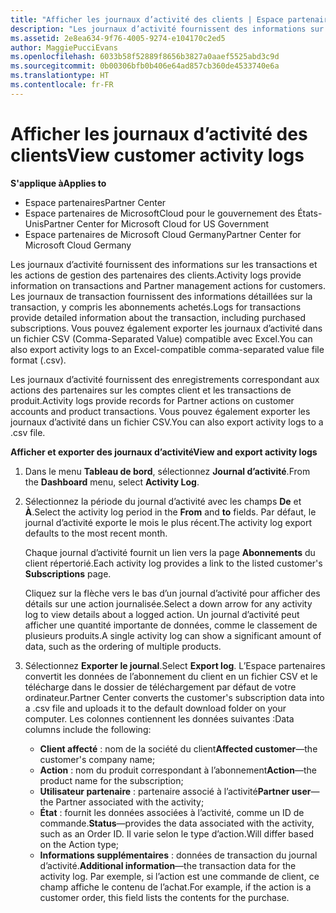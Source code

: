 ```yaml
---
title: "Afficher les journaux d’activité des clients | Espace partenaires"
description: "Les journaux d’activité fournissent des informations sur les transactions et les actions de gestion des partenaires des clients."
ms.assetid: 2e8ea634-9f76-4005-9274-e104170c2ed5
author: MaggiePucciEvans
ms.openlocfilehash: 6033b58f52889f8656b3827a0aaef5525abd3c9d
ms.sourcegitcommit: 0b00306bfb0b406e64ad857cb360de4533740e6a
ms.translationtype: HT
ms.contentlocale: fr-FR
---
```

# <a name="view-customer-activity-logs"></a><span data-ttu-id="2d443-103">Afficher les journaux d’activité des clients</span><span class="sxs-lookup"><span data-stu-id="2d443-103">View customer activity logs</span></span>

**<span data-ttu-id="2d443-104">S'applique à</span><span class="sxs-lookup"><span data-stu-id="2d443-104">Applies to</span></span>**

-  <span data-ttu-id="2d443-105">Espace partenaires</span><span class="sxs-lookup"><span data-stu-id="2d443-105">Partner Center</span></span>
-  <span data-ttu-id="2d443-106">Espace partenaires de MicrosoftCloud pour le gouvernement des États-Unis</span><span class="sxs-lookup"><span data-stu-id="2d443-106">Partner Center for Microsoft Cloud for US Government</span></span>
-  <span data-ttu-id="2d443-107">Espace partenaires de Microsoft Cloud Germany</span><span class="sxs-lookup"><span data-stu-id="2d443-107">Partner Center for Microsoft Cloud Germany</span></span>


<span data-ttu-id="2d443-108">Les journaux d’activité fournissent des informations sur les transactions et les actions de gestion des partenaires des clients.</span><span class="sxs-lookup"><span data-stu-id="2d443-108">Activity logs provide information on transactions and Partner management actions for customers.</span></span> <span data-ttu-id="2d443-109">Les journaux de transaction fournissent des informations détaillées sur la transaction, y compris les abonnements achetés.</span><span class="sxs-lookup"><span data-stu-id="2d443-109">Logs for transactions provide detailed information about the transaction, including purchased subscriptions.</span></span> <span data-ttu-id="2d443-110">Vous pouvez également exporter les journaux d’activité dans un fichier CSV (Comma-Separated Value) compatible avec Excel.</span><span class="sxs-lookup"><span data-stu-id="2d443-110">You can also export activity logs to an Excel-compatible comma-separated value file format (.csv).</span></span>

<span data-ttu-id="2d443-111">Les journaux d’activité fournissent des enregistrements correspondant aux actions des partenaires sur les comptes client et les transactions de produit.</span><span class="sxs-lookup"><span data-stu-id="2d443-111">Activity logs provide records for Partner actions on customer accounts and product transactions.</span></span> <span data-ttu-id="2d443-112">Vous pouvez également exporter les journaux d’activité dans un fichier&nbsp;CSV.</span><span class="sxs-lookup"><span data-stu-id="2d443-112">You can also export activity logs to a .csv file.</span></span>

**<span data-ttu-id="2d443-113">Afficher et exporter des journaux d’activité</span><span class="sxs-lookup"><span data-stu-id="2d443-113">View and export activity logs</span></span>**

1.  <span data-ttu-id="2d443-114">Dans le menu **Tableau de bord**, sélectionnez **Journal d’activité**.</span><span class="sxs-lookup"><span data-stu-id="2d443-114">From the **Dashboard** menu, select **Activity Log**.</span></span>
2.  <span data-ttu-id="2d443-115">Sélectionnez la période du journal d’activité avec les champs **De** et **À**.</span><span class="sxs-lookup"><span data-stu-id="2d443-115">Select the activity log period in the **From** and **to** fields.</span></span> <span data-ttu-id="2d443-116">Par défaut, le journal d’activité exporte le mois le plus récent.</span><span class="sxs-lookup"><span data-stu-id="2d443-116">The activity log export defaults to the most recent month.</span></span>

    <span data-ttu-id="2d443-117">Chaque journal d’activité fournit un lien vers la page **Abonnements** du client répertorié.</span><span class="sxs-lookup"><span data-stu-id="2d443-117">Each activity log provides a link to the listed customer's **Subscriptions** page.</span></span>

    <span data-ttu-id="2d443-118">Cliquez sur la flèche vers le bas d’un journal d’activité pour afficher des détails sur une action journalisée.</span><span class="sxs-lookup"><span data-stu-id="2d443-118">Select a down arrow for any activity log to view details about a logged action.</span></span> <span data-ttu-id="2d443-119">Un journal d’activité peut afficher une quantité importante de données, comme le classement de plusieurs produits.</span><span class="sxs-lookup"><span data-stu-id="2d443-119">A single activity log can show a significant amount of data, such as the ordering of multiple products.</span></span>

3.  <span data-ttu-id="2d443-120">Sélectionnez **Exporter le journal**.</span><span class="sxs-lookup"><span data-stu-id="2d443-120">Select **Export log**.</span></span> <span data-ttu-id="2d443-121">L’Espace partenaires convertit les données de l’abonnement du client en un fichier&nbsp;CSV et le télécharge dans le dossier de téléchargement par défaut de votre ordinateur.</span><span class="sxs-lookup"><span data-stu-id="2d443-121">Partner Center converts the customer's subscription data into a .csv file and uploads it to the default download folder on your computer.</span></span> <span data-ttu-id="2d443-122">Les colonnes contiennent les données suivantes&nbsp;:</span><span class="sxs-lookup"><span data-stu-id="2d443-122">Data columns include the following:</span></span>
    -   <span data-ttu-id="2d443-123">**Client affecté**&nbsp;: nom de la société du client</span><span class="sxs-lookup"><span data-stu-id="2d443-123">**Affected customer**—the customer's company name;</span></span>
    -   <span data-ttu-id="2d443-124">**Action**&nbsp;: nom du produit correspondant à l’abonnement</span><span class="sxs-lookup"><span data-stu-id="2d443-124">**Action**—the product name for the subscription;</span></span>
    -   <span data-ttu-id="2d443-125">**Utilisateur partenaire**&nbsp;: partenaire associé à l’activité</span><span class="sxs-lookup"><span data-stu-id="2d443-125">**Partner user**—the Partner associated with the activity;</span></span>
    -   <span data-ttu-id="2d443-126">**État**&nbsp;: fournit les données associées à l’activité, comme un ID de commande.</span><span class="sxs-lookup"><span data-stu-id="2d443-126">**Status**—provides the data associated with the activity, such as an Order ID.</span></span> <span data-ttu-id="2d443-127">Il varie selon le type d’action.</span><span class="sxs-lookup"><span data-stu-id="2d443-127">Will differ based on the Action type;</span></span>
    -   <span data-ttu-id="2d443-128">**Informations supplémentaires**&nbsp;: données de transaction du journal d’activité.</span><span class="sxs-lookup"><span data-stu-id="2d443-128">**Additional information**—the transaction data for the activity log.</span></span> <span data-ttu-id="2d443-129">Par exemple, si l’action est une commande de client, ce champ affiche le contenu de l’achat.</span><span class="sxs-lookup"><span data-stu-id="2d443-129">For example, if the action is a customer order, this field lists the contents for the purchase.</span></span>

 

 



